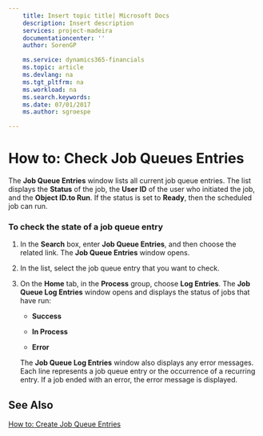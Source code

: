 ```yaml
---
    title: Insert topic title| Microsoft Docs
    description: Insert description
    services: project-madeira
    documentationcenter: ''
    author: SorenGP

    ms.service: dynamics365-financials
    ms.topic: article
    ms.devlang: na
    ms.tgt_pltfrm: na
    ms.workload: na
    ms.search.keywords:
    ms.date: 07/01/2017
    ms.author: sgroespe

---
```

# How to: Check Job Queues Entries
The **Job Queue Entries** window lists all current job queue entries. The list displays the **Status** of the job, the **User ID** of the user who initiated the job, and the **Object ID.to Run**. If the status is set to **Ready**, then the scheduled job can run.  
  
### To check the state of a job queue entry  
  
1.  In the **Search** box, enter **Job Queue Entries**, and then choose the related link. The **Job Queue Entries** window opens.  
  
2.  In the list, select the job queue entry that you want to check.  
  
3.  On the **Home** tab, in the **Process** group, choose **Log Entries**. The **Job Queue Log Entries** window opens and displays the status of jobs that have run:  
  
    -   **Success**  
  
    -   **In Process**  
  
    -   **Error**  
  
     The **Job Queue Log Entries** window also displays any error messages. Each line represents a job queue entry or the occurrence of a recurring entry. If a job ended with an error, the error message is displayed.  
  
## See Also  
 [How to: Create Job Queue Entries](../how-to-create-job-queue-entries.md)